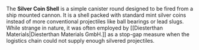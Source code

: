 The **Silver Coin Shell** is a simple canister round designed to be fired from a ship mounted cannon. It is a shell packed with standard mint silver coins instead of more conventional projectiles like ball bearings or lead slugs. While strange in nature, it was often employed by [[Diesterthan Materials|Diesterthan Materials GmbH.]] as a stop-gap measure when the logistics chain could not supply enough silvered projectiles. 
